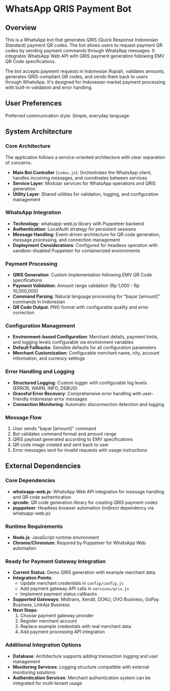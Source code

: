 # WhatsApp QRIS Payment Bot

## Overview

This is a WhatsApp bot that generates QRIS (Quick Response Indonesian Standard) payment QR codes. The bot allows users to request payment QR codes by sending payment commands through WhatsApp messages. It integrates WhatsApp Web API with QRIS payment generation following EMV QR Code specifications.

The bot accepts payment requests in Indonesian Rupiah, validates amounts, generates QRIS-compliant QR codes, and sends them back to users through WhatsApp. It's designed for Indonesian market payment processing with built-in validation and error handling.

## User Preferences

Preferred communication style: Simple, everyday language.

## System Architecture

### Core Architecture
The application follows a service-oriented architecture with clear separation of concerns:

- **Main Bot Controller** (`index.js`): Orchestrates the WhatsApp client, handles incoming messages, and coordinates between services
- **Service Layer**: Modular services for WhatsApp operations and QRIS generation
- **Utility Layer**: Shared utilities for validation, logging, and configuration management

### WhatsApp Integration
- **Technology**: whatsapp-web.js library with Puppeteer backend
- **Authentication**: LocalAuth strategy for persistent sessions
- **Message Handling**: Event-driven architecture for QR code generation, message processing, and connection management
- **Deployment Considerations**: Configured for headless operation with sandbox-disabled Puppeteer for containerized environments

### Payment Processing
- **QRIS Generation**: Custom implementation following EMV QR Code specifications
- **Payment Validation**: Amount range validation (Rp 1,000 - Rp 10,000,000)
- **Command Parsing**: Natural language processing for "bayar [amount]" commands in Indonesian
- **QR Code Output**: PNG format with configurable quality and error correction

### Configuration Management
- **Environment-based Configuration**: Merchant details, payment limits, and logging levels configurable via environment variables
- **Default Fallbacks**: Sensible defaults for all configuration parameters
- **Merchant Customization**: Configurable merchant name, city, account information, and currency settings

### Error Handling and Logging
- **Structured Logging**: Custom logger with configurable log levels (ERROR, WARN, INFO, DEBUG)
- **Graceful Error Recovery**: Comprehensive error handling with user-friendly Indonesian error messages
- **Connection Monitoring**: Automatic disconnection detection and logging

### Message Flow
1. User sends "bayar [amount]" command
2. Bot validates command format and amount range
3. QRIS payload generated according to EMV specifications
4. QR code image created and sent back to user
5. Error messages sent for invalid requests with usage instructions

## External Dependencies

### Core Dependencies
- **whatsapp-web.js**: WhatsApp Web API integration for message handling and QR code authentication
- **qrcode**: QR code generation library for creating QRIS payment codes
- **puppeteer**: Headless browser automation (indirect dependency via whatsapp-web.js)

### Runtime Requirements
- **Node.js**: JavaScript runtime environment
- **Chrome/Chromium**: Required by Puppeteer for WhatsApp Web automation

### Ready for Payment Gateway Integration
- **Current Status**: Demo QRIS generation with example merchant data
- **Integration Points**: 
  - Update merchant credentials in `config/config.js`
  - Add payment gateway API calls in `services/qris.js`
  - Implement payment status callbacks
- **Supported Gateways**: Midtrans, Xendit, DOKU, OVO Business, GoPay Business, LinkAja Business
- **Next Steps**: 
  1. Choose payment gateway provider
  2. Register merchant account
  3. Replace example credentials with real merchant data
  4. Add payment processing API integration

### Additional Integration Options
- **Database**: Architecture supports adding transaction logging and user management
- **Monitoring Services**: Logging structure compatible with external monitoring solutions
- **Authentication Services**: Merchant authentication system can be integrated for multi-tenant usage